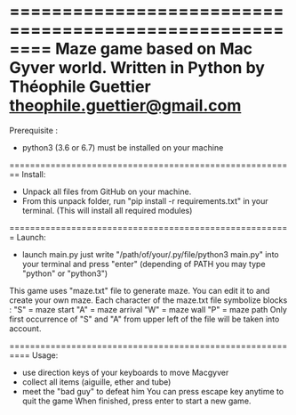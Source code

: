 
========================================================
Maze game based on Mac Gyver world.
Written in Python by Théophile Guettier
theophile.guettier@gmail.com
========================================================
Prerequisite : 
- python3 (3.6 or 6.7) must be installed on your machine

========================================================
Install:
- Unpack all files from GitHub on your machine.
- From this unpack folder, 
run "pip install -r requirements.txt" in your terminal.
(This will install all required modules)

=======================================================
Launch:
- launch main.py 
just write "/path/of/your/.py/file/python3 main.py" 
into your terminal and press "enter"
(depending of PATH you may type "python" or "python3")

This game uses "maze.txt" file to generate maze.
You can edit it to and create your own maze.
Each character of the maze.txt file symbolize blocks :
"S" = maze start
"A" = maze arrival
"W" = maze wall
"P" = maze path
Only first occurrence of "S" and "A" from upper left
of the file will be taken into account.

==========================================================
Usage:
- use direction keys of your keyboards to move Macgyver
- collect all items (aiguille, ether and tube)
- meet the "bad guy" to defeat him
You can press escape key anytime to quit the game
When finished, press enter to start a new game.
